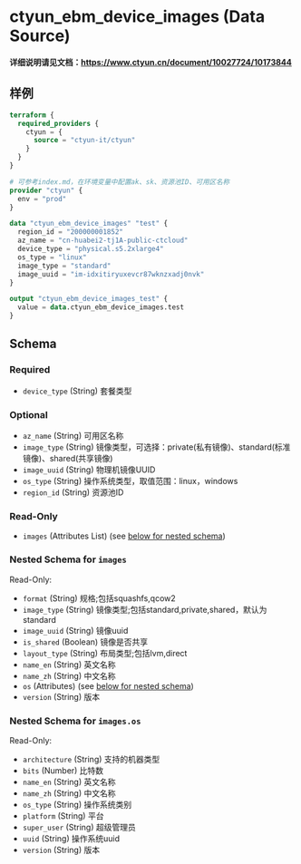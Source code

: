 # ctyun_ebm_device_images (Data Source)
**详细说明请见文档：https://www.ctyun.cn/document/10027724/10173844**



## 样例

```terraform
terraform {
  required_providers {
    ctyun = {
      source = "ctyun-it/ctyun"
    }
  }
}

# 可参考index.md，在环境变量中配置ak、sk、资源池ID、可用区名称
provider "ctyun" {
  env = "prod"
}

data "ctyun_ebm_device_images" "test" {
  region_id = "200000001852"
  az_name = "cn-huabei2-tj1A-public-ctcloud"
  device_type = "physical.s5.2xlarge4"
  os_type = "linux"
  image_type = "standard"
  image_uuid = "im-idxitiryuxevcr87wknzxadj0nvk"
}

output "ctyun_ebm_device_images_test" {
  value = data.ctyun_ebm_device_images.test
}
```

<!-- schema generated by tfplugindocs -->
## Schema

### Required

- `device_type` (String) 套餐类型

### Optional

- `az_name` (String) 可用区名称
- `image_type` (String) 镜像类型，可选择：private(私有镜像)、standard(标准镜像)、shared(共享镜像)
- `image_uuid` (String) 物理机镜像UUID
- `os_type` (String) 操作系统类型，取值范围：linux，windows
- `region_id` (String) 资源池ID

### Read-Only

- `images` (Attributes List) (see [below for nested schema](#nestedatt--images))

<a id="nestedatt--images"></a>
### Nested Schema for `images`

Read-Only:

- `format` (String) 规格;包括squashfs,qcow2
- `image_type` (String) 镜像类型;包括standard,private,shared，默认为standard
- `image_uuid` (String) 镜像uuid
- `is_shared` (Boolean) 镜像是否共享
- `layout_type` (String) 布局类型;包括lvm,direct
- `name_en` (String) 英文名称
- `name_zh` (String) 中文名称
- `os` (Attributes) (see [below for nested schema](#nestedatt--images--os))
- `version` (String) 版本

<a id="nestedatt--images--os"></a>
### Nested Schema for `images.os`

Read-Only:

- `architecture` (String) 支持的机器类型
- `bits` (Number) 比特数
- `name_en` (String) 英文名称
- `name_zh` (String) 中文名称
- `os_type` (String) 操作系统类别
- `platform` (String) 平台
- `super_user` (String) 超级管理员
- `uuid` (String) 操作系统uuid
- `version` (String) 版本
